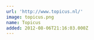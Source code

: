```yaml
---
url: 'http://www.topicus.nl/'
image: topicus.png
name: Topicus
added: 2012-08-06T21:16:03.000Z
---
```

